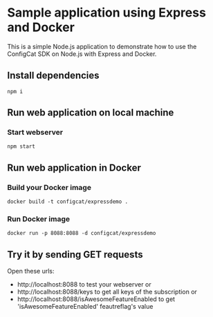 # Sample application using Express and Docker

This is a simple Node.js application to demonstrate how to use the ConfigCat SDK on Node.js with Express and Docker.

## Install dependencies

```
npm i
```

## Run web application on local machine

### Start webserver

```
npm start
```

## Run web application in Docker

### Build your Docker image

```
docker build -t configcat/expressdemo .
```

### Run Docker image

```
docker run -p 8088:8088 -d configcat/expressdemo
```

## Try it by sending GET requests

Open these urls:

* http://localhost:8088 to test your webserver or 
* http://localhost:8088/keys to get all keys of the subscription or
* http://localhost:8088/isAwesomeFeatureEnabled to get 'isAwesomeFeatureEnabled' feautreflag's value